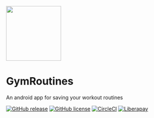 <img src="https://raw.githubusercontent.com/noahjutz/GymRoutines/master/app/src/main/ic_launcher-playstore.png" width="150px" />

# GymRoutines
An android app for saving your workout routines

[![GitHub release](https://img.shields.io/github/v/release/noahjutz/GymRoutines?include_prereleases&style=for-the-badge)](https://github.com/noahjutz/GymRoutines/releases)
[![GitHub license](https://img.shields.io/github/license/noahjutz/GymRoutines?style=for-the-badge)](https://github.com/noahjutz/GymRoutines)
[![CircleCI](https://img.shields.io/circleci/build/github/noahjutz/GymRoutines/master?style=for-the-badge)](https://app.circleci.com/pipelines/github/noahjutz/GymRoutines)
[![Liberapay](https://img.shields.io/badge/-donate-yellow?style=for-the-badge&logo=liberapay&logoColor=white)](https://liberapay.com/noahjutz/donate)
